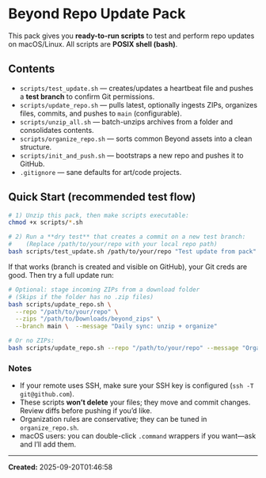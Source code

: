 # Beyond Repo Update Pack

This pack gives you **ready-to-run scripts** to test and perform repo updates on macOS/Linux.
All scripts are **POSIX shell (bash)**.

## Contents
- `scripts/test_update.sh` — creates/updates a heartbeat file and pushes a **test branch** to confirm Git permissions.
- `scripts/update_repo.sh` — pulls latest, optionally ingests ZIPs, organizes files, commits, and pushes to `main` (configurable).
- `scripts/unzip_all.sh` — batch-unzips archives from a folder and consolidates contents.
- `scripts/organize_repo.sh` — sorts common Beyond assets into a clean structure.
- `scripts/init_and_push.sh` — bootstraps a new repo and pushes it to GitHub.
- `.gitignore` — sane defaults for art/code projects.

## Quick Start (recommended test flow)
```bash
# 1) Unzip this pack, then make scripts executable:
chmod +x scripts/*.sh

# 2) Run a **dry test** that creates a commit on a new test branch:
#    (Replace /path/to/your/repo with your local repo path)
bash scripts/test_update.sh /path/to/your/repo "Test update from pack"
```

If that works (branch is created and visible on GitHub), your Git creds are good.
Then try a full update run:

```bash
# Optional: stage incoming ZIPs from a download folder
# (Skips if the folder has no .zip files)
bash scripts/update_repo.sh \
  --repo "/path/to/your/repo" \
  --zips "/path/to/Downloads/beyond_zips" \
  --branch main \  --message "Daily sync: unzip + organize"

# Or no ZIPs:
bash scripts/update_repo.sh --repo "/path/to/your/repo" --message "Organize + push"
```

### Notes
- If your remote uses SSH, make sure your SSH key is configured (`ssh -T git@github.com`).
- These scripts **won’t delete** your files; they move and commit changes. Review diffs before pushing if you’d like.
- Organization rules are conservative; they can be tuned in `organize_repo.sh`.
- macOS users: you can double-click `.command` wrappers if you want—ask and I’ll add them.

---

**Created:** 2025-09-20T01:46:58
